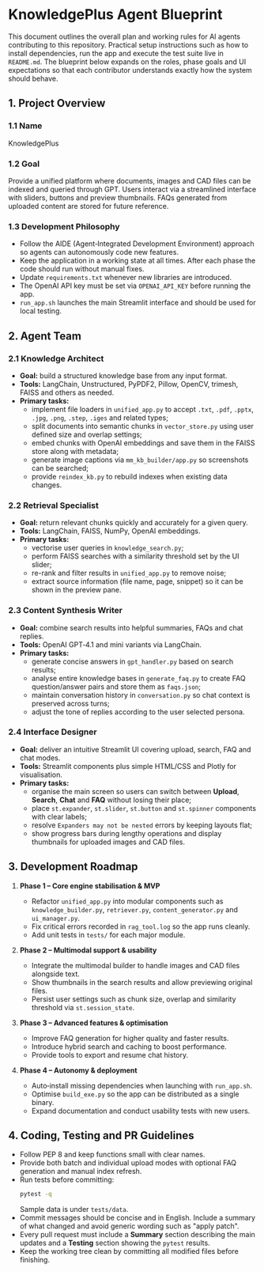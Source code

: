 # KnowledgePlus Agent Blueprint

This document outlines the overall plan and working rules for AI agents
contributing to this repository. Practical setup instructions such as how to
install dependencies, run the app and execute the test suite live in
`README.md`. The blueprint below expands on the roles, phase goals and UI
expectations so that each contributor understands exactly how the system should
behave.

## 1. Project Overview

### 1.1 Name
KnowledgePlus

### 1.2 Goal
Provide a unified platform where documents, images and CAD files can be indexed
and queried through GPT.  Users interact via a streamlined interface with
sliders, buttons and preview thumbnails.  FAQs generated from uploaded content
are stored for future reference.

### 1.3 Development Philosophy
- Follow the AIDE (Agent‑Integrated Development Environment) approach so agents
  can autonomously code new features.
- Keep the application in a working state at all times.  After each phase the
  code should run without manual fixes.
- Update `requirements.txt` whenever new libraries are introduced.
- The OpenAI API key must be set via `OPENAI_API_KEY` before running the app.
- `run_app.sh` launches the main Streamlit interface and should be used for
  local testing.

## 2. Agent Team

### 2.1 Knowledge Architect
- **Goal:** build a structured knowledge base from any input format.
- **Tools:** LangChain, Unstructured, PyPDF2, Pillow, OpenCV, trimesh, FAISS and
  others as needed.
- **Primary tasks:**
  - implement file loaders in `unified_app.py` to accept `.txt`, `.pdf`, `.pptx`,
    `.jpg`, `.png`, `.step`, `.iges` and related types;
  - split documents into semantic chunks in `vector_store.py` using user defined
    size and overlap settings;
  - embed chunks with OpenAI embeddings and save them in the FAISS store along
    with metadata;
  - generate image captions via `mm_kb_builder/app.py` so screenshots can be
    searched;
  - provide `reindex_kb.py` to rebuild indexes when existing data changes.

### 2.2 Retrieval Specialist
- **Goal:** return relevant chunks quickly and accurately for a given query.
- **Tools:** LangChain, FAISS, NumPy, OpenAI embeddings.
- **Primary tasks:**
  - vectorise user queries in `knowledge_search.py`;
  - perform FAISS searches with a similarity threshold set by the UI slider;
  - re-rank and filter results in `unified_app.py` to remove noise;
  - extract source information (file name, page, snippet) so it can be shown in
    the preview pane.

### 2.3 Content Synthesis Writer
- **Goal:** combine search results into helpful summaries, FAQs and chat replies.
- **Tools:** OpenAI GPT‑4.1 and mini variants via LangChain.
- **Primary tasks:**
  - generate concise answers in `gpt_handler.py` based on search results;
  - analyse entire knowledge bases in `generate_faq.py` to create FAQ
    question/answer pairs and store them as `faqs.json`;
  - maintain conversation history in `conversation.py` so chat context is
    preserved across turns;
  - adjust the tone of replies according to the user selected persona.

### 2.4 Interface Designer
- **Goal:** deliver an intuitive Streamlit UI covering upload, search, FAQ and
  chat modes.
- **Tools:** Streamlit components plus simple HTML/CSS and Plotly for
  visualisation.
- **Primary tasks:**
  - organise the main screen so users can switch between **Upload**, **Search**,
    **Chat** and **FAQ** without losing their place;
  - place `st.expander`, `st.slider`, `st.button` and `st.spinner` components
    with clear labels;
  - resolve `Expanders may not be nested` errors by keeping layouts flat;
  - show progress bars during lengthy operations and display thumbnails for
    uploaded images and CAD files.

## 3. Development Roadmap

1. **Phase 1 – Core engine stabilisation & MVP**
   - Refactor `unified_app.py` into modular components such as
     `knowledge_builder.py`, `retriever.py`, `content_generator.py` and
     `ui_manager.py`.
   - Fix critical errors recorded in `rag_tool.log` so the app runs cleanly.
   - Add unit tests in `tests/` for each major module.
   
2. **Phase 2 – Multimodal support & usability**
   - Integrate the multimodal builder to handle images and CAD files alongside
     text.
   - Show thumbnails in the search results and allow previewing original files.
   - Persist user settings such as chunk size, overlap and similarity threshold
     via `st.session_state`.
   
3. **Phase 3 – Advanced features & optimisation**
   - Improve FAQ generation for higher quality and faster results.
   - Introduce hybrid search and caching to boost performance.
   - Provide tools to export and resume chat history.
   
4. **Phase 4 – Autonomy & deployment**
   - Auto‑install missing dependencies when launching with `run_app.sh`.
   - Optimise `build_exe.py` so the app can be distributed as a single binary.
   - Expand documentation and conduct usability tests with new users.

## 4. Coding, Testing and PR Guidelines

- Follow PEP 8 and keep functions small with clear names.
- Provide both batch and individual upload modes with optional FAQ generation
  and manual index refresh.
- Run tests before committing:
  ```bash
  pytest -q
  ```
  Sample data is under `tests/data`.
- Commit messages should be concise and in English. Include a summary of what
  changed and avoid generic wording such as "apply patch".
- Every pull request must include a **Summary** section describing the main
  updates and a **Testing** section showing the `pytest` results.
- Keep the working tree clean by committing all modified files before finishing.

